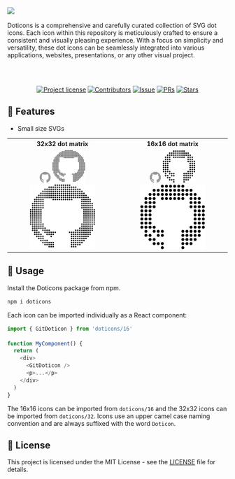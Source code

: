 <img src="https://dev-to-uploads.s3.amazonaws.com/uploads/articles/5mmb7gnclrx8vi34sr8u.png"/>
<br />

Doticons is a comprehensive and carefully curated collection of SVG dot icons.
Each icon within this repository is meticulously crafted to ensure a consistent and visually pleasing experience. 
With a focus on simplicity and versatility, these dot icons can be seamlessly integrated into various applications, websites, presentations, or any other visual project.

<br /> 

<div align="center">
<br />

[![Project license](https://img.shields.io/github/license/eduardconstantin/doticons?style=flat-square)](LICENSE)
[![Contributors](https://img.shields.io/github/contributors/eduardconstantin/doticons?style=flat-square)](https://github.com/eduardconstantin/doticons/graphs/contributors)
[![Issue](https://img.shields.io/github/issues/eduardconstantin/doticons?style=flat-square)](https://github.com/eduardconstantin/doticons/issues)
[![PRs](https://img.shields.io/github/issues-pr/eduardconstantin/doticons?style=flat-square)](https://github.com/eduardconstantin/doticons/pulls)
[![Stars](https://img.shields.io/github/stars/eduardconstantin/doticons?style=flat-square)](https://github.com/eduardconstantin/doticons/stargazers)

</div>

## 🌟 Features

- Small size SVGs
<table>
    <tr>
      <th>32x32 dot matrix</th>
      <th>16x16 dot matrix</th>
    </tr>
    <tr>
      <td valign="center" align="center" >
        <img width="25px" background="red" src="https://github.com/eduardconstantin/doticons/blob/main/icons/32/github.svg"/>
        <img width="75px" src="https://github.com/eduardconstantin/doticons/blob/icons/src/32/github.svg"/>
        <img width="150px" src="https://github.com/eduardconstantin/doticons/blob/icons/src/32/github.svg"/>
      </td>
      <td valign="center" align="center">
        <img width="25px" src="https://github.com/eduardconstantin/doticons/blob/icons/src/16/github.svg"/>
        <img width="75px" style="background: #fff" src="https://github.com/eduardconstantin/doticons/blob/main/icons/16/github.svg"/>
        <img width="150px" src="https://github.com/eduardconstantin/doticons/blob/main/icons/16/github.svg"/>
      </td>
    </tr>
</table>

## 🌱 Usage

Install the Doticons package from npm.

```sh
npm i doticons
```

Each icon can be imported individually as a React component:

```js
import { GitDoticon } from 'doticons/16'

function MyComponent() {
  return (
    <div>
      <GitDoticon />
      <p>...</p>
    </div>
  )
}
```

The 16x16 icons can be imported from `doticons/16` and the 32x32 icons can be imported from `doticons/32`.
Icons use an upper camel case naming convention and are always suffixed with the word `Doticon`.

## 📜 License

This project is licensed under the MIT License - see the [LICENSE](LICENSE) file for details.
